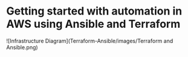 # Getting started with automation in AWS using Ansible and Terraform

![Infrastructure Diagram](Terraform-Ansible/images/Terraform and Ansible.png)

## 
